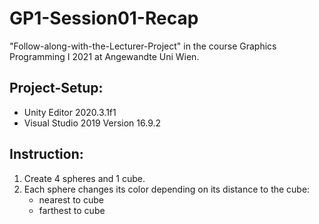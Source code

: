 # GP1-Session01-Recap
"Follow-along-with-the-Lecturer-Project" in the course Graphics Programming I 2021 at Angewandte Uni Wien.

## Project-Setup:
* Unity Editor 2020.3.1f1
* Visual Studio 2019 Version 16.9.2

## Instruction:
1) Create 4 spheres and 1 cube. 
2) Each sphere changes its color depending on its distance to the cube:
    * nearest to cube
    * farthest to cube




